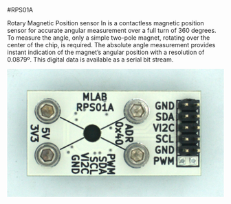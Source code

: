 <!--- Created:2017-01-01T23:57:34.497279: ---> 
<!--- Author:Mlab: ---> 
<!--- AuthorEmail:email@mlab.cz: ---> 
#<!--- Name:RPS01A: --->RPS01A 
<!--- LongName --->Rotary Magnetic Position sensor<!--- ELongName ---> 

<!--- Lead --->In is a contactless magnetic position sensor for accurate angular measurement over a full turn of 360 degrees. To measure the angle, only a simple two-pole magnet, rotating over the center of the chip, is required. The absolute angle measurement provides instant indication of the magnet’s angular position with a resolution of 0.0879º. This digital data is available as a serial bit stream.<!--- ELead ---> 

![LeadImg](DOC/SRC/img/RPS01A_TOP_BIG.jpg) 
